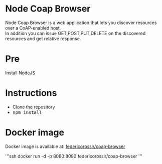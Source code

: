 # Node Coap Browser
Node Coap Browser is a web application that lets you discover resources
over a CoAP-enabled host.<br> In addition you can issue GET,POST,PUT,DELETE
on the discovered resources and get relative response.

# Pre
Install NodeJS

# Instructions
<ul>
  <li>Clone the repository</li>
  <li> <kbd>npm install</kbd> </li>
</ul>

# Docker image
Docker image is available at: [federicorossir/coap-browser](https://cloud.docker.com/u/federicorossir/repository/docker/federicorossir/coap-browser)

'''ssh
docker run -d -p 8080:8080 federicorossir/coap-browser
'''

